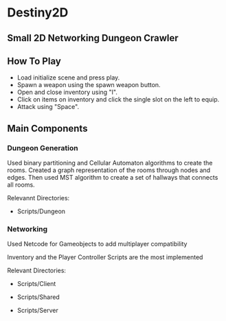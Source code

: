 # Destiny2D

## Small 2D Networking Dungeon Crawler

## How To Play
- Load initialize scene and press play.
- Spawn a weapon using the spawn weapon button.
- Open and close inventory using "I".
- Click on items on inventory and click the single slot on the left to equip.
- Attack using "Space".

## Main Components

### Dungeon Generation


  Used binary partitioning and Cellular Automaton algorithms to create the rooms.
  Created a graph representation of the rooms through nodes and edges. Then used MST algorithm to create a set of hallways that connects all rooms.

  Relevannt Directories:
  
  - Scripts/Dungeon

### Networking
  
  Used Netcode for Gameobjects to add multiplayer compatibility
  
  Inventory and the Player Controller Scripts are the most implemented

  Relevant Directories:
  
  - Scripts/Client
  
  - Scripts/Shared
  
  - Scripts/Server
